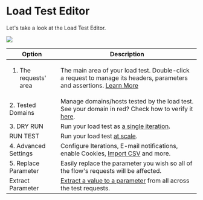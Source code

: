 # Load Test Editor

Let's take a look at the Load Test Editor.

![](broken-reference)

| Option                               | Description                                                                                                                                                                                     |
| ------------------------------------ | ----------------------------------------------------------------------------------------------------------------------------------------------------------------------------------------------- |
| <ol><li>The requests' area</li></ol> | The main area of your load test. Double-click a request to manage its headers, parameters and assertions. [Learn More](https://docs.loadmill.com/api-testing/test-suite-editor/request-editor)  |
| 2. Tested Domains                    | Manage domains/hosts tested by the load test. See your domain in red? Check how to verify it [here](https://docs.loadmill.com/load-testing/setup/domain-verification).                          |
| 3. DRY RUN                           | Run your load test as [a single iteration](https://docs.loadmill.com/load-testing/getting-started#running-a-trial-test).                                                                        |
|    RUN TEST                          | Run your load test [at scale](https://docs.loadmill.com/getting-started/getting-started-1#running-a-load-test-at-scale).                                                                        |
| 4. Advanced Settings                 | Configure Iterations, E-mail notifications, enable Cookies, [Import CSV](https://docs.loadmill.com/load-testing/working-with-the-test-editor/data-from-csv-files) and more.                     |
| 5. Replace Parameter                 | Easily replace the parameter you wish so all of the flow's requests will be affected.                                                                                                           |
|     Extract Parameter                | [Extract a value to a parameter](https://docs.loadmill.com/load-testing/working-with-the-test-editor/quick-parameter-editing) from all across the test requests.                                |





